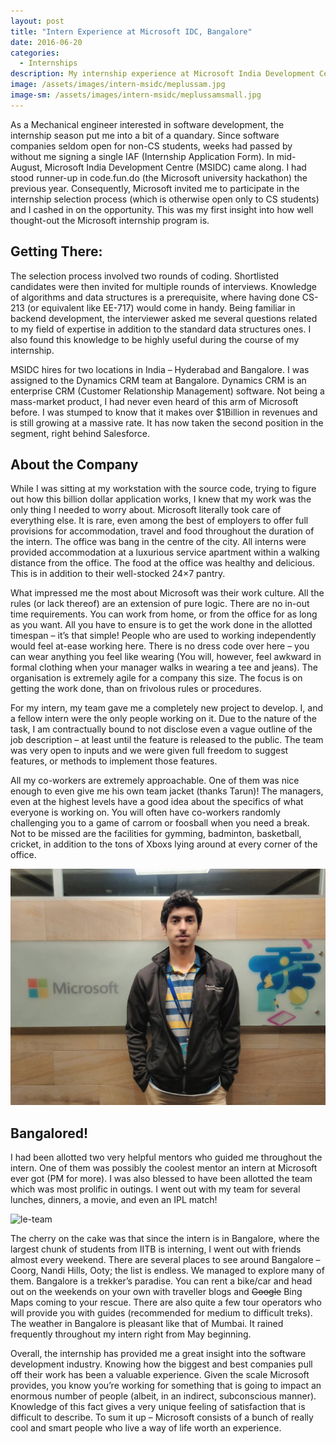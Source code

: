 ```yaml
---
layout: post
title: "Intern Experience at Microsoft IDC, Bangalore"
date: 2016-06-20
categories: 
  - Internships
description: My internship experience at Microsoft India Development Centre, Bangalore [5 min read]
image: /assets/images/intern-msidc/meplussam.jpg
image-sm: /assets/images/intern-msidc/meplussamsmall.jpg
---
```

As a Mechanical engineer interested in software development, the internship season put me into a bit of a quandary. Since software companies seldom open for non-CS students, weeks had passed by without me signing a single IAF (Internship Application Form). In mid-August, Microsoft India Development Centre (MSIDC) came along. I had stood runner-up in code.fun.do (the Microsoft university hackathon) the previous year. Consequently, Microsoft invited me to participate in the internship selection process (which is otherwise open only to CS students) and I cashed in on the opportunity. This was my first insight into how well thought-out the Microsoft internship program is.

## Getting There:

The selection process involved two rounds of coding. Shortlisted candidates were then invited for multiple rounds of interviews. Knowledge of algorithms and data structures is a prerequisite, where having done CS-213 (or equivalent like EE-717) would come in handy. Being familiar in backend development, the interviewer asked me several questions related to my field of expertise in addition to the standard data structures ones. I also found this knowledge to be highly useful during the course of my internship.

MSIDC hires for two locations in India – Hyderabad and Bangalore. I was assigned to the Dynamics CRM team at Bangalore. Dynamics CRM is an enterprise CRM (Customer Relationship Management) software. Not being a mass-market product, I had never even heard of this arm of Microsoft before. I was stumped to know that it makes over $1Billion in revenues and is still growing at a massive rate. It has now taken the second position in the segment, right behind Salesforce.

## About the Company

While I was sitting at my workstation with the source code, trying to figure out how this billion dollar application works, I knew that my work was the only thing I needed to worry about. Microsoft literally took care of everything else. It is rare, even among the best of employers to offer full provisions for accommodation, travel and food throughout the duration of the intern. The office was bang in the centre of the city. All interns were provided accommodation at a luxurious service apartment within a walking distance from the office. The food at the office was healthy and delicious. This is in addition to their well-stocked 24×7 pantry.

What impressed me the most about Microsoft was their work culture. All the rules (or lack thereof) are an extension of pure logic. There are no in-out time requirements. You can work from home, or from the office for as long as you want. All you have to ensure is to get the work done in the allotted timespan – it’s that simple! People who are used to working independently would feel at-ease working here. There is no dress code over here – you can wear anything you feel like wearing (You will, however, feel awkward in formal clothing when your manager walks in wearing a tee and jeans). The organisation is extremely agile for a company this size. The focus is on getting the work done, than on frivolous rules or procedures.

For my intern, my team gave me a completely new project to develop. I, and a fellow intern were the only people working on it. Due to the nature of the task, I am contractually bound to not disclose even a vague outline of the job description – at least until the feature is released to the public. The team was very open to inputs and we were given full freedom to suggest features, or methods to implement those features.

All my co-workers are extremely approachable. One of them was nice enough to even give me his own team jacket (thanks Tarun)! The managers, even at the highest levels have a good idea about the specifics of what everyone is working on. You will often have co-workers randomly challenging you to a game of carrom or foosball when you need a break. Not to be missed are the facilities for gymming, badminton, basketball, cricket, in addition to the tons of Xboxs lying around at every corner of the office.

![le-me](/assets/images/intern-msidc/tomar.jpg)

## Bangalored!

I had been allotted two very helpful mentors who guided me throughout the intern. One of them was possibly the coolest mentor an intern at Microsoft ever got (PM for more). I was also blessed to have been allotted the team which was most prolific in outings. I went out with my team for several lunches, dinners, a movie, and even an IPL match!

![le-team](/assets/images/intern-msidc/team.jpg)

The cherry on the cake was that since the intern is in Bangalore, where the largest chunk of students from IITB is interning, I went out with friends almost every weekend. There are several places to see around Bangalore – Coorg, Nandi Hills, Ooty; the list is endless. We managed to explore many of them. Bangalore is a trekker’s paradise. You can rent a bike/car and head out on the weekends on your own with traveller blogs and <strike>Google</strike> Bing Maps coming to your rescue. There are also quite a few tour operators who will provide you with guides (recommended for medium to difficult treks). The weather in Bangalore is pleasant like that of Mumbai. It rained frequently throughout my intern right from May beginning.

Overall, the internship has provided me a great insight into the software development industry. Knowing how the biggest and best companies pull off their work has been a valuable experience. Given the scale Microsoft provides, you know you’re working for something that is going to impact an enormous number of people (albeit, in an indirect, subconscious manner). Knowledge of this fact gives a very unique feeling of satisfaction that is difficult to describe. To sum it up – Microsoft consists of a bunch of really cool and smart people who live a way of life worth an experience.